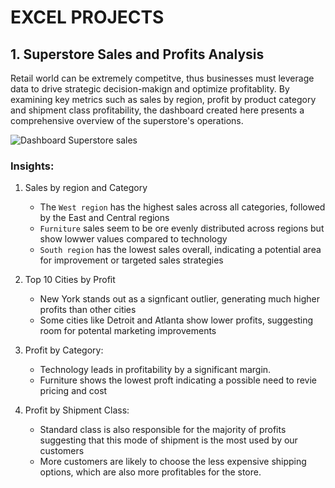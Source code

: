 # EXCEL PROJECTS

## 1. Superstore Sales and Profits Analysis
Retail world can be extremely competitve, thus businesses must leverage data to drive strategic decision-makign and optimize profitablity. By examining key metrics such as sales by region, profit by product category and shipment class profitability, the dashboard created here presents a comprehensive overview of the superstore's operations. 

![Dashboard Superstore sales](https://github.com/user-attachments/assets/c05892df-8577-4be4-92cd-96b8c7d7da00)

### Insights:
1. Sales by region and Category
   
   - The ```West region``` has the highest sales across all categories, followed by the East and Central regions
   - ```Furniture``` sales seem to be ore evenly distributed across regions but show lowwer values compared to technology
   - ```South region``` has the lowest sales overall, indicating a potential area for improvement or targeted sales strategies
2. Top 10 Cities by Profit

   - New York stands out as a signficant outlier, generating much higher profits than other cities
   - Some cities like Detroit and Atlanta show lower profits, suggesting room for potental marketing improvements
3. Profit by Category:

   - Technology leads in profitability by a significant margin.
   - Furniture shows the lowest proft indicating a possible need to revie pricing and cost
4. Profit by Shipment Class:

   - Standard class is also responsible for the majority of profits suggesting that this mode of shipment is the most used by our customers
   - More customers are likely to choose the less expensive shipping options, which are also more profitables for the store. 
